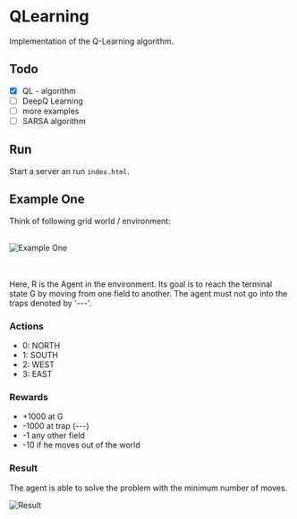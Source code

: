 # QLearning
Implementation of the Q-Learning algorithm.

## Todo
- [x] QL - algorithm
- [ ] DeepQ Learning
- [ ] more examples
- [ ] SARSA algorithm

## Run
Start a server an run `index.html`.

## Example One
Think of following grid world / environment:
<br><br>

![Example One](https://github.com/moritzmitterdorfer/QLearning/blob/master/grid.png)

<br><br>
Here, R is the Agent in the environment. Its goal is to reach the terminal state G by moving from one field to another. The agent must not go into the traps denoted by  '---'.

### Actions
- 0: NORTH
- 1: SOUTH
- 2: WEST
- 3: EAST

### Rewards
- +1000 at G
- -1000 at trap (---)
- -1 any other field
- -10 if he moves out of the world

### Result
The agent is able to solve the problem with the minimum number of moves.

![Result](https://github.com/moritzmitterdorfer/QLearning/blob/master/output_img.png)
